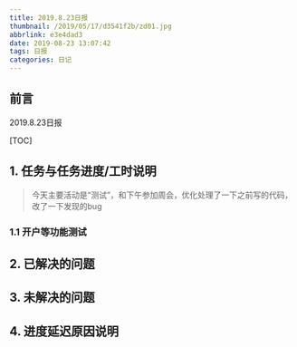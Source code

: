 ```yaml
---
title: 2019.8.23日报
thumbnail: /2019/05/17/d3541f2b/zd01.jpg
abbrlink: e3e4dad3
date: 2019-08-23 13:07:42
tags: 日报
categories: 日记
---
```


## 前言

2019.8.23日报

[TOC]

<!--More-->

## 1. 任务与任务进度/工时说明

> 今天主要活动是“测试”，和下午参加周会，优化处理了一下之前写的代码，改了一下发现的bug

### 1.1 开户等功能测试

## 2. 已解决的问题

## 3. 未解决的问题

## 4. 进度延迟原因说明

